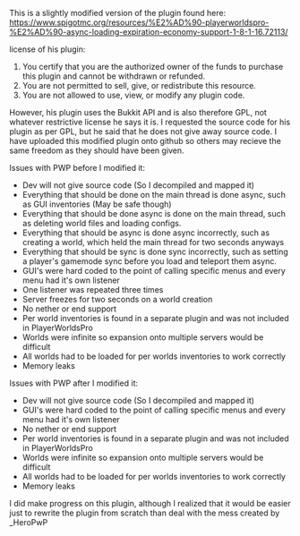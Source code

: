This is a slightly modified version of the plugin found here: https://www.spigotmc.org/resources/%E2%AD%90-playerworldspro-%E2%AD%90-async-loading-expiration-economy-support-1-8-1-16.72113/

license of his plugin:
1. You certify that you are the authorized owner of the funds to purchase this plugin and cannot be withdrawn or refunded.
2. You are not permitted to sell, give, or redistribute this resource.
3. You are not allowed to use, view, or modify any plugin code.

However, his plugin uses the Bukkit API and is also therefore GPL, not whatever restrictive license he says it is.  I requested the source code for his plugin as per GPL, but he said that he does not give away source code.  I have uploaded this modified plugin onto github so others may recieve the same freedom as they should have been given.

Issues with PWP before I modified it:
- Dev will not give source code (So I decompiled and mapped it)
- Everything that should be done on the main thread is done async, such as GUI inventories (May be safe though)
- Everything that should be done async is done on the main thread, such as deleting world files and loading configs.
- Everything that should be async is done async incorrectly, such as creating a world, which held the main thread for two seconds anyways
- Everything that should be sync is done sync incorrectly, such as setting a player's gamemode sync before you load and teleport them async.
- GUI's were hard coded to the point of calling specific menus and every menu had it's own listener
- One listener was repeated three times
- Server freezes for two seconds on a world creation
- No nether or end support
- Per world inventories is found in a separate plugin and was not included in PlayerWorldsPro
- Worlds were infinite so expansion onto multiple servers would be difficult
- All worlds had to be loaded for per worlds inventories to work correctly
- Memory leaks

Issues with PWP after I modified it:
- Dev will not give source code (So I decompiled and mapped it)
- GUI's were hard coded to the point of calling specific menus and every menu had it's own listener
- No nether or end support
- Per world inventories is found in a separate plugin and was not included in PlayerWorldsPro
- Worlds were infinite so expansion onto multiple servers would be difficult
- All worlds had to be loaded for per worlds inventories to work correctly
- Memory leaks

I did make progress on this plugin, although I realized that it would be easier just to rewrite the plugin from scratch than deal with the mess created by _HeroPwP
